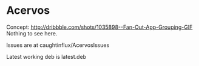 Acervos
=======

Concept: http://dribbble.com/shots/1035898--Fan-Out-App-Grouping-GIF
Nothing to see here.

Issues are at caughtinflux/AcervosIssues

Latest working deb is latest.deb
